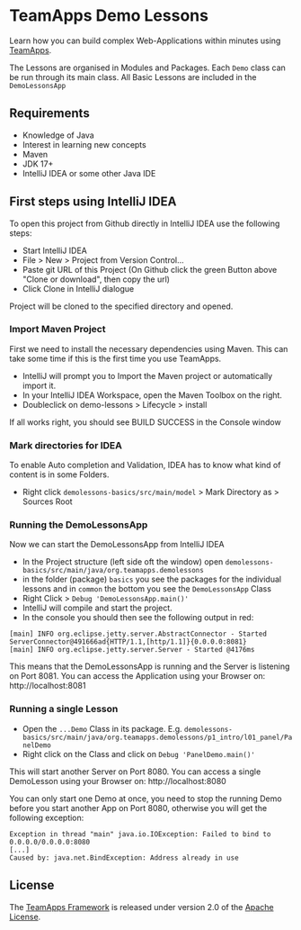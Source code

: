 # TeamApps Demo Lessons

Learn how you can build complex Web-Applications within minutes using [TeamApps](https://github.com/teamapps-org/teamapps).

The Lessons are organised in Modules and Packages. Each `Demo` class can be run through its main class.
All Basic Lessons are included in the `DemoLessonsApp`

## Requirements

* Knowledge of Java
* Interest in learning new concepts
* Maven
* JDK 17+
* IntelliJ IDEA or some other Java IDE

## First steps using IntelliJ IDEA

To open this project from Github directly in IntelliJ IDEA use the following steps: 

* Start IntelliJ IDEA
* File > New > Project from Version Control...
* Paste git URL of this Project (On Github click the green Button above "Clone or download", then copy the url)
* Click Clone in IntelliJ dialogue

Project will be cloned to the specified directory and opened. 

### Import Maven Project

First we need to install the necessary dependencies using Maven. This can take some time if this is the first time you use TeamApps.

* IntelliJ will prompt you to Import the Maven project or automatically import it.
* In your IntelliJ IDEA Workspace, open the Maven Toolbox on the right.
* Doubleclick on demo-lessons > Lifecycle > install

If all works right, you should see BUILD SUCCESS in the Console window

### Mark directories for IDEA

To enable Auto completion and Validation, IDEA has to know what kind of content is in some Folders.

* Right click `demolessons-basics/src/main/model` > Mark Directory as > Sources Root

### Running the DemoLessonsApp

Now we can start the DemoLessonsApp from IntelliJ IDEA

* In the Project structure (left side oft the window) open `demolessons-basics/src/main/java/org.teamapps.demolessons`
* in the folder (package) `basics` you see the packages for the individual lessons and in `common` the bottom you see the `DemoLessonsApp` Class
* Right Click > `Debug 'DemoLessonsApp.main()'`
* IntelliJ will compile and start the project.
* In the console you should then see the following output in red:

~~~log
[main] INFO org.eclipse.jetty.server.AbstractConnector - Started ServerConnector@491666ad{HTTP/1.1,[http/1.1]}{0.0.0.0:8081}
[main] INFO org.eclipse.jetty.server.Server - Started @4176ms
~~~

This means that the DemoLessonsApp is running and the Server is listening on Port 8081.
You can access the Application using your Browser on: http://localhost:8081

### Running a single Lesson 

* Open the `...Demo` Class in its package. E.g. `demolessons-basics/src/main/java/org.teamapps.demolessons/p1_intro/l01_panel/PanelDemo`
* Right click on the Class and click on `Debug 'PanelDemo.main()'`

This will start another Server on Port 8080. You can access a single DemoLesson using your Browser on: http://localhost:8080

You can only start one Demo at once, you need to stop the running Demo before you start another App on Port 8080, otherwise you will get the following exception:

~~~log
Exception in thread "main" java.io.IOException: Failed to bind to 0.0.0.0/0.0.0.0:8080
[...]
Caused by: java.net.BindException: Address already in use
~~~

## License

The [TeamApps Framework](https://github.com/teamapps-org/teamapps) is released under version 2.0 of the [Apache License](https://www.apache.org/licenses/LICENSE-2.0).
